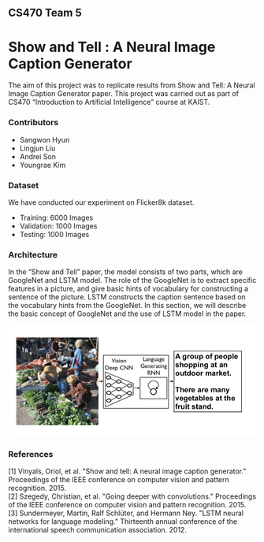 ## CS470 Team 5
# Show and Tell : A Neural Image Caption Generator

The aim of this project was to replicate results from Show and Tell: A Neural Image Caption Generator paper. This project was carried out as part of CS470 “Introduction to Artificial Intelligence” course at KAIST.

### Contributors
 - Sangwon Hyun
 - Lingjun Liu
 - Andrei Son
 - Youngrae Kim

### Dataset
We have conducted our experiment on Flicker8k dataset.
 - Training: 6000 Images
 - Validation: 1000 Images
 - Testing: 1000 Images

### Architecture
In the “Show and Tell” paper, the model consists of two parts, which are GoogleNet and LSTM model. The role of the GoogleNet is to extract specific features in a picture, and give basic hints of vocabulary for constructing a sentence of the picture. LSTM constructs the caption sentence based on the vocabulary hints from the GoogleNet. In this section, we will describe the basic concept of GoogleNet and the use of LSTM model in the paper.

<p align="center">
<img src="/Readme_image/model.png" width=600>
</p>

### References
[1] Vinyals, Oriol, et al. "Show and tell: A neural image caption generator." Proceedings of the IEEE conference on computer vision and pattern recognition. 2015.  
[2] Szegedy, Christian, et al. "Going deeper with convolutions." Proceedings of the IEEE conference on computer vision and pattern recognition. 2015.   
[3] Sundermeyer, Martin, Ralf Schlüter, and Hermann Ney. "LSTM neural networks for language modeling." Thirteenth annual conference of the international speech communication association. 2012.
